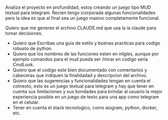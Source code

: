 Analiza el proyecto en profundidad, estoy creando un juego tipo MUD textual para telegram.
Recien tengo icorporada algunas funcionalidades pero la idea es que al final sea un juego
masivo completamente funcional.

Quiero que me generes el archivo CLAUDE.md que usa la ia claude para tomar decisiones.

* Quiero que Escribas una guia de estilo y buenas practicas para codigo robusto de python.
* Quiero que los nombres de las funciones esten en inlgles, aunque por ejemplo comandos
  para el mud pueda ser /mirar en codigo seria CmdLook.
* Quiero que el codigo este bien documentado con comentarios y cabeceras que indiquen
  la finalidadad y descripcion del archivo.
* Quiero que las sugerencias y funcionalidades tengan en cuenta el cotnexto, esto es un juego textual
  para telegram y hay que tener en cuenta sus limitaciones y sus bondades para brindar al usuario la
  mejor experiencia posible en un juego de texto para una app como telegram en el celular.
* Tener en cuenta el stack tecnologico, como aiogram, python, docker, etc.